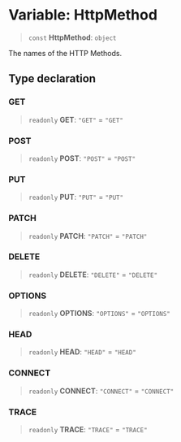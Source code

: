 # Variable: HttpMethod

> `const` **HttpMethod**: `object`

The names of the HTTP Methods.

## Type declaration

### GET

> `readonly` **GET**: `"GET"` = `"GET"`

### POST

> `readonly` **POST**: `"POST"` = `"POST"`

### PUT

> `readonly` **PUT**: `"PUT"` = `"PUT"`

### PATCH

> `readonly` **PATCH**: `"PATCH"` = `"PATCH"`

### DELETE

> `readonly` **DELETE**: `"DELETE"` = `"DELETE"`

### OPTIONS

> `readonly` **OPTIONS**: `"OPTIONS"` = `"OPTIONS"`

### HEAD

> `readonly` **HEAD**: `"HEAD"` = `"HEAD"`

### CONNECT

> `readonly` **CONNECT**: `"CONNECT"` = `"CONNECT"`

### TRACE

> `readonly` **TRACE**: `"TRACE"` = `"TRACE"`
